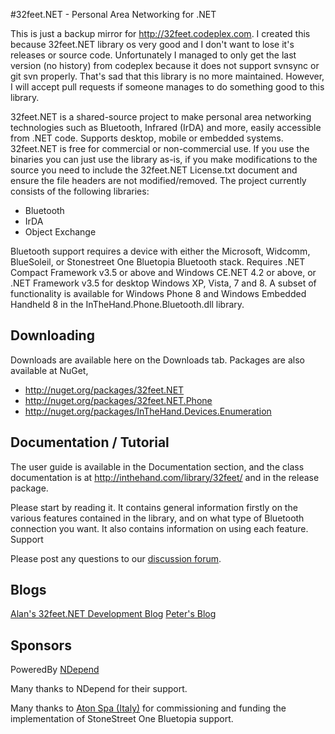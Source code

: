 #32feet.NET - Personal Area Networking for .NET

This is just a backup mirror for http://32feet.codeplex.com. I created this because 32feet.NET library os very good and I don't want to lose it's releases or source code. Unfortunately I managed to only get the last version (no history) from codeplex because it does not support svnsync or git svn properly. That's sad that this library is no more maintained. However, I will accept pull requests if someone manages to do something good to this library.

32feet.NET is a shared-source project to make personal area networking technologies such as Bluetooth, Infrared (IrDA) and more, easily accessible from .NET code. Supports desktop, mobile or embedded systems. 32feet.NET is free for commercial or non-commercial use. If you use the binaries you can just use the library as-is, if you make modifications to the source you need to include the 32feet.NET License.txt document and ensure the file headers are not modified/removed. The project currently consists of the following libraries:
* Bluetooth
* IrDA
* Object Exchange

Bluetooth support requires a device with either the Microsoft, Widcomm, BlueSoleil, or Stonestreet One Bluetopia Bluetooth stack. Requires .NET Compact Framework v3.5 or above and Windows CE.NET 4.2 or above, or .NET Framework v3.5 for desktop Windows XP, Vista, 7 and 8. A subset of functionality is available for Windows Phone 8 and Windows Embedded Handheld 8 in the InTheHand.Phone.Bluetooth.dll library.

Downloading
-----------

Downloads are available here on the Downloads tab. Packages are also available at NuGet, 
* http://nuget.org/packages/32feet.NET
* http://nuget.org/packages/32feet.NET.Phone
* http://nuget.org/packages/InTheHand.Devices.Enumeration

Documentation / Tutorial
------------------------

The user guide is available in the Documentation section, and the class documentation is at http://inthehand.com/library/32feet/ and in the release package.

Please start by reading it. It contains general information firstly on the various features contained in the library, and on what type of Bluetooth connection you want. It also contains information on using each feature.
Support

Please post any questions to our [discussion forum](http://32feet.codeplex.com/discussons).

Blogs
-----

[Alan's 32feet.NET Development Blog](http://32feetnetdev.wordpress.com/)
[Peter's Blog](http://peterfoot.net/)


Sponsors
--------

PoweredBy [NDepend](http://www.NDepend.com)

Many thanks to NDepend for their support.

Many thanks to [Aton Spa (Italy)](http://www.aton.eu) for commissioning and funding the implementation of StoneStreet One Bluetopia support.
